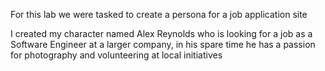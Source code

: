 For this lab we were tasked to create a persona for a job application site

I created my character named Alex Reynolds who is looking for a job as a Software Engineer at a larger company, in his spare time he has a passion for photography and volunteering at local initiatives